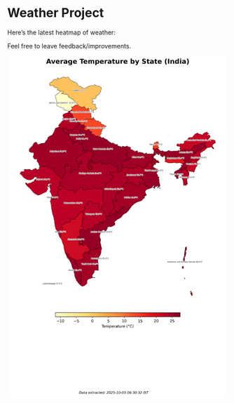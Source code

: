 # Weather Project

Here’s the latest heatmap of weather:

Feel free to leave feedback/improvements.

![India Heatmap](docs/assets/india_heatmap.png?v=E1C332)
